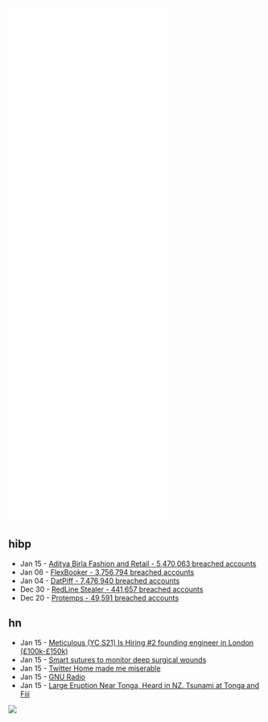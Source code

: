 ![Metrics](https://raw.githubusercontent.com/phixion/phixion/master/metrics.svg)

## hibp

<!--
for https://github.com/phixion/phixion/blob/main/.github/workflows/feeds.yml
-->
<!--START_SECTION:haveibeenpwnd-->
- Jan 15 - [Aditya Birla Fashion and Retail - 5,470,063 breached accounts](https://haveibeenpwned.com/PwnedWebsites#ABFRL)
- Jan 06 - [FlexBooker - 3,756,794 breached accounts](https://haveibeenpwned.com/PwnedWebsites#FlexBooker)
- Jan 04 - [DatPiff - 7,476,940 breached accounts](https://haveibeenpwned.com/PwnedWebsites#DatPiff)
- Dec 30 - [RedLine Stealer - 441,657 breached accounts](https://haveibeenpwned.com/PwnedWebsites#RedLineStealer)
- Dec 20 - [Protemps - 49,591 breached accounts](https://haveibeenpwned.com/PwnedWebsites#Protemps)
<!--END_SECTION:haveibeenpwnd-->

## hn

<!--
for https://github.com/phixion/phixion/blob/main/.github/workflows/feeds.yml
-->
<!--START_SECTION:hn-->
- Jan 15 - [Meticulous (YC S21) Is Hiring #2 founding engineer in London (£100k-£150k)](https://news.ycombinator.com/item?id=29945729)
- Jan 15 - [Smart sutures to monitor deep surgical wounds](https://news.nus.edu.sg/smart-sutures-to-monitor-deep-surgical-wounds/)
- Jan 15 - [Twitter Home made me miserable](https://stitcher.io/blog/twitter-home-made-me-miserable)
- Jan 15 - [GNU Radio](https://github.com/gnuradio/gnuradio)
- Jan 15 - [Large Eruption Near Tonga, Heard in NZ. Tsunami at Tonga and Fiji](https://earthquake.usgs.gov/earthquakes/eventpage/pt22015050/executive)
<!--END_SECTION:hn-->

<!--
for https://yhype.me
-->
![](https://hit.yhype.me/github/profile?user_id=13013670)
